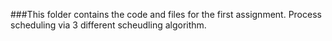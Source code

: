 ###This folder contains the code and files for the first assignment. Process scheduling via 3 different scheudling algorithm.